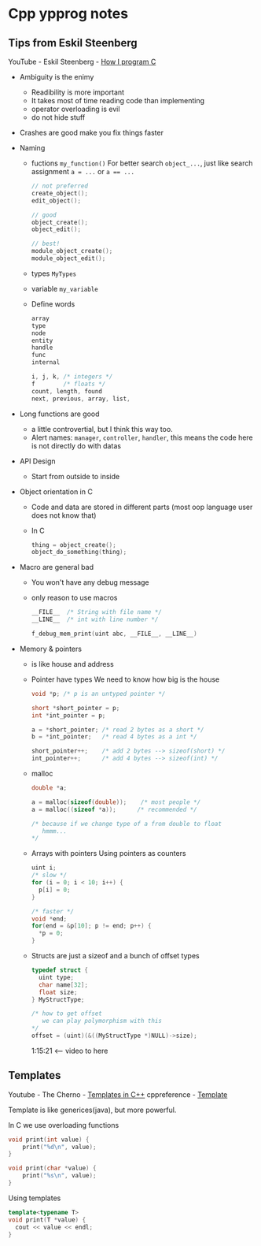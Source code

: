 # Cpp ypprog notes

## Tips from Eskil Steenberg

YouTube - Eskil Steenberg - [How I program C](https://www.youtube.com/watch?v=443UNeGrFoM)

* Ambiguity is the enimy
  * Readibility is more important
  * It takes most of time reading code than implementing
  * operator overloading is evil
  * do not hide stuff

* Crashes are good
  make you fix things faster

* Naming
  * fuctions `my_function()`
    For better search `object_...`, 
    just like search assignment `a = ...` or `a == ...`

    ```c
    // not preferred
    create_object(); 
    edit_object();

    // good
    object_create();
    object_edit();

    // best!
    module_object_create();
    module_object_edit();
    ```

  * types `MyTypes`
  * variable `my_variable`
  * Define words

    ```C
    array
    type
    node
    entity
    handle
    func
    internal

    i, j, k, /* integers */
    f        /* floats */
    count, length, found
    next, previous, array, list,
    ```

* Long functions are good
  * a little controvertial, but I think this way too.
  * Alert names: `manager`, `controller`, `handler`, this means the code here is not directly do with datas

* API Design
  * Start from outside to inside

* Object orientation in C
  * Code and data are stored in different parts (most oop language user does not know that)
  * In C

    ```C
    thing = object_create();
    object_do_something(thing);
    ```

* Macro are general bad
  * You won't have any debug message
  * only reason to use macros

    ```C
    __FILE__  /* String with file name */
    __LINE__  /* int with line number */

    f_debug_mem_print(uint abc, __FILE__, __LINE__)
    ```

* Memory & pointers
  * is like house and address
  * Pointer have types
    We need to know how big is the house

    ```C
    void *p; /* p is an untyped pointer */

    short *short_pointer = p;
    int *int_pointer = p;

    a = *short_pointer; /* read 2 bytes as a short */
    b = *int_pointer;   /* read 4 bytes as a int */

    short_pointer++;    /* add 2 bytes --> sizeof(short) */
    int_pointer++;      /* add 4 bytes --> sizeof(int) */
    ```

  * malloc

    ```C
    double *a;

    a = malloc(sizeof(double));    /* most people */
    a = malloc((sizeof *a));      /* recommended */

    /* because if we change type of a from double to float
       hmmm...
    */
    ```

  * Arrays with pointers
    Using pointers as counters

    ```C
    uint i;
    /* slow */
    for (i = 0; i < 10; i++) {
      p[i] = 0;
    }

    /* faster */
    void *end;
    for(end = &p[10]; p != end; p++) {
      *p = 0;
    }
    ```

  * Structs are just a sizeof and a bunch of offset types

    ```C
    typedef struct {
      uint type;
      char name[32];
      float size;
    } MyStructType;

    /* how to get offset
       we can play polymorphism with this
    */
    offset = (uint)(&((MyStructType *)NULL)->size);
    ```

    1:15:21 <-- video to here

## Templates

Youtube - The Cherno - [Templates in C++](https://www.youtube.com/watch?v=I-hZkUa9mIs&t=4s)
cppreference - [Template](https://en.cppreference.com/w/cpp/language/templates)

Template is like generices(java), but more powerful.

In C we use overloading functions

```C
void print(int value) {
    print("%d\n", value);
}

void print(char *value) {
    print("%s\n", value);
}
```

Using templates

```Cpp
template<typename T>
void print(T *value) {
  cout << value << endl;
}
```
